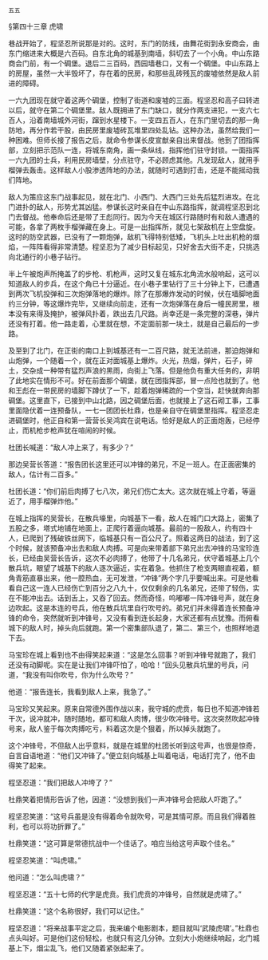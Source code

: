     五五 

   §第四十三章 虎啸

   巷战开始了，程坚忍所说那是对的。这时，东门的防线，由舞花街到永安商会，由东门缩进来大概是六百码。自东北角的城基到南墙，斜切去了一个小角。中山东路商会门前，有一个碉堡。退后二三百码，西园墙巷口，又有一个碉堡。中山东路上的房屋，虽然一大半毁坏了，存在着的民房，和那些乱砖残瓦的废墟依然是敌人前进的障碍。

   一六九团现在就守着这两个碉堡，控制了街道和废墟的三面。程坚忍和高子曰转进以后，就守在第二个碉堡里。敌人既拥进了东门缺口，就分作两支进犯，一支六七百人，沿着南墙城外河街，蹿到水星楼下。一支四五百人，在东门里切去的那一角防地，再分作若干股，由民房里废墟砖瓦堆里四处乱钻。这种办法，虽然给我们一种困难。但师长接了报告之后，就命令参谋长皮宣猷亲自出来督战。他到了团指挥部，立刻把示范队一连，将城东南角，画一条纵线，指挥他们驻守封锁。一面指挥一六九团的士兵，利用民房墙壁，分点驻守，不必顾虑其他。凡发现敌人，就用手榴弹去轰击。这样敌人小股渗透阵地的办法，就随时可遇到打击，还是不能摇动我们阵地。

   敌人为策应这东门战事起见，就在北门、小西门、大西门三处先后猛烈进攻。在北门进扑的敌人，形势尤其凶猛。参谋长这时亲自在中山东路指挥，就调程坚忍到北门去督战。他奉命后还是带了王彪同行。因为今天在城区行路随时有和敌人遭遇的可能，各拿了两枚手榴弹藏在身上。可是一出指挥所，就见七架敌机在上空盘旋。这时的防空武器，已没有了一颗炮弹，敌机飞得特别低矮，飞机头上吐出机枪的烟焰，一阵阵看得非常清楚。程坚忍为了减少目标起见，只好舍去大街不走，只挑选向北通行的小巷子钻行。

   半上午被炮声所掩盖了的步枪、机枪声，这时又复在城东北角流水般响起，这可以知道敌人的步兵，在这个角已十分逼近。在小巷子里钻行了三十分钟上下，已遭遇到两次飞机投弹和三次炮弹落地的爆炸。除了在那爆炸发动的时候，伏在墙脚地面约三分钟，等这爆炸完毕，又继续向前走，还有一次炮弹落在身后一幢民房里，根本没有来得及掩护，被弹风扑着，跌出去几尺路。尚幸还是一条完整的深巷，弹片还没有打着。他一路走着，心里就在想，不定面前那一块土，就是自己最后的一步路。

   及至到了北门，在正街的南口上到城基还有一二百尺路，就无法前进，那迫炮弹和山炮弹，一个随着一个，就在正对面城基上爆炸。火光，热烟，弹片，石子，碎土，交杂成一种带有猛烈声浪的黑雨，向街上飞落。但是他负有重大任务的，非明了此地实在情形不可。好在前面那个碉堡，就在团指挥部，冒一点险也就到了。他和王彪在一带民房的墙脚下蹲伏了一下，趁着炮弹稀疏的一个空当，赶快就奔向那碉堡。这里直下，已接到中山北路，因之碉堡后面，也就接上了这石砌工事，工事里面隐伏着一连预备队，一七一团团长杜鼎，也是亲自守在碉堡里指挥。程坚忍走进碉堡时，他正自和第一营营长吴鸿宾在说电话。恰好是敌人的正面炮轰，已经停止，而机枪步枪声犹在喧闹的时候。

   杜团长喊道：“敌人冲上来了，有多少？”

   那边吴营长答道：“报告团长这里还可以冲锋的弟兄，不足一班人。在正面密集的敌人，估计有二百多。”

   杜团长道：“你们前后肉搏了七八次，弟兄们伤亡太大。这次就在城上守着，等逼近了，用手榴弹炸他。”

   在城上指挥的吴营长，在散兵壕里，向城基下一看，敌人在城门口大路上，密集了五股之多，塔式地铺在地面上，正爬行着逼向城基。最前的一股敌人，约有四十人，已爬到了残破铁丝网下，临城基只有一百公尺了。照着这两日的战法，到了这个时候，就该预备冲出去和敌人肉搏。可是向来带着部下弟兄出去冲锋的马宝珍连长，已经由吴营长告诉，这次不必肉搏了，他带了十几名弟兄，伏守着城基上几个散兵坑，眼望了城基下的敌人逐次逼近，实在着急。他抓住了枪支两眼直视着，额角青筋直暴出来，他一腔热血，无可发泄，“冲锋”两个字几乎要喊出来。可是他看看自己这一连人已经伤亡到百分之八九十，仅仅剩余的几名弟兄，还带了轻伤，实在不能冲出去。话到舌上，又吞了回去。然而奇怪，呜嘟嘟一阵冲锋号声，就在身边吹起。这是本连的号兵，他在散兵坑里自行吹号的。弟兄们并未得着连长预备冲锋的命令，突然就听到冲锋号，又没有看到连长起身，大家还都有点犹豫。而俯看城下的敌人时，掉头向后就跑。第一个密集部队退了，第二、第三个，也照样地退下去。

   马宝珍在城上看到也不由得笑起来道：“这是怎么回事？听到冲锋号就跑了，我们还没有动脚呢。实在是让我们冲锋吓怕了，哈哈！”回头见散兵坑里的号兵，问道，“我没有叫你吹号，你为什么吹号？”

   他道：“报告连长，我看到敌人上来，我急了。”

   马宝珍又笑起来。原来自常德外围作战以来，我守城的虎贲，每日也不知道冲锋若干次，说冲就冲，随时随地，都可和敌人肉博，很少吹冲锋号。这次突然吹起冲锋号来，敌人鉴于每次肉搏吃亏，料着这次是个狠着，所以掉头就跑了。

   这个冲锋号，不但敌人出乎意料，就是在城里的杜团长听到这号声，也很是惊奇，自言自语地道：“他们又冲锋了。”便立刻向城基上叫着电话，电话打完了，他不由得笑了起来。

   程坚忍道：“我们把敌人冲垮了？”

   杜鼎笑着把情形告诉了他，因道：“没想到我们一声冲锋号会把敌人吓跑了。”

   程坚忍笑道：“这号兵虽是没有得着命令就吹号，可是其情可原。而且我们得着胜利，也可以将功折罪了。”

   杜鼎笑道：“这可算是常德抗战中一个佳话了。咱应当给这号声取个佳名。”

   程坚忍笑道：“叫虎啸。”

   他问道：“怎么叫虎啸？”

   程坚忍道：“五十七师的代字是虎贲。我们虎贲的冲锋号，自然就是虎啸了。”

   杜鼎笑道：“这个名称很好，我们可以记住。”

   程坚忍道：“将来战事平定之后，我来编个电影剧本，题目就叫‘武陵虎啸’。”杜鼎也点头叫好。可是他们这份轻松，也就只有这几分钟。立刻大小炮继续响起，北门城基上下，烟尘乱飞，他们又随着紧张起来了。

